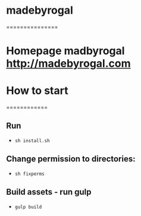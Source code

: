 # madebyrogal
===============

# Homepage madbyrogal http://madebyrogal.com

# How to start
============

## Run 
- ```sh install.sh```   

## Change permission to directories:
- ```sh fixperms```

## Build assets - run gulp
- ```gulp build```